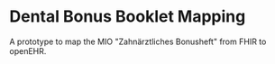 # Dental Bonus Booklet Mapping
A prototype to map the MIO "Zahnärztliches Bonusheft" from FHIR to openEHR.
